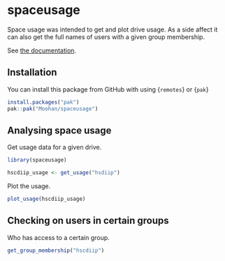 
<!-- README.md is generated from README.Rmd. Please edit that file -->

# spaceusage

<!-- badges: start -->
<!-- badges: end -->

Space usage was intended to get and plot drive usage. As a side affect
it can also get the full names of users with a given group membership.

See [the documentation](https://moohan.github.io/space_usage/).

## Installation

You can install this package from GitHub with using {`remotes`} or
{`pak`}

``` r
install.packages("pak")
pak::pak("Moohan/spaceusage")
```

## Analysing space usage

Get usage data for a given drive.

``` r
library(spaceusage)

hscdiip_usage <- get_usage("hsdiip")
```

Plot the usage.

``` r
plot_usage(hscdiip_usage)
```

## Checking on users in certain groups

Who has access to a certain group.

``` r
get_group_membership("hscdiip")
```
